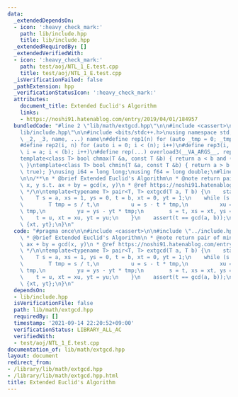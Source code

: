 ```yaml
---
data:
  _extendedDependsOn:
  - icon: ':heavy_check_mark:'
    path: lib/include.hpp
    title: lib/include.hpp
  _extendedRequiredBy: []
  _extendedVerifiedWith:
  - icon: ':heavy_check_mark:'
    path: test/aoj/NTL_1_E.test.cpp
    title: test/aoj/NTL_1_E.test.cpp
  _isVerificationFailed: false
  _pathExtension: hpp
  _verificationStatusIcon: ':heavy_check_mark:'
  attributes:
    document_title: Extended Euclid's Algorithm
    links:
    - https://noshi91.hatenablog.com/entry/2019/04/01/184957
  bundledCode: "#line 2 \"lib/math/extgcd.hpp\"\n\n#include <cassert>\n\n#line 2 \"\
    lib/include.hpp\"\n\n#include <bits/stdc++.h>\nusing namespace std;\n#define overload3(_1,\
    \ _2, _3, name, ...) name\n#define rep1(n) for (auto _tmp = 0; _tmp < (n); _tmp++)\n\
    #define rep2(i, n) for (auto i = 0; i < (n); i++)\n#define rep3(i, a, b) for (auto\
    \ i = a; i < (b); i++)\n#define rep(...) overload3(__VA_ARGS__, rep3, rep2, rep1)(__VA_ARGS__)\n\
    template<class T> bool chmax(T &a, const T &b) { return a < b and (a = b, true);\
    \ }\ntemplate<class T> bool chmin(T &a, const T &b) { return a > b and (a = b,\
    \ true); }\nusing i64 = long long;\nusing f64 = long double;\n#line 6 \"lib/math/extgcd.hpp\"\
    \n\n/**\n * @brief Extended Euclid's Algorithm\n * @note return pair of minimum\
    \ x, y s.t. ax + by = gcd(x, y)\n * @ref https://noshi91.hatenablog.com/entry/2019/04/01/184957\n\
    \ */\n\ntemplate<typename T> pair<T, T> extgcd(T a, T b) {\n    static_assert(is_integral<T>::value);\n\
    \    T s = a, xs = 1, ys = 0, t = b, xt = 0, yt = 1;\n    while (s % t != 0) {\n\
    \        T tmp = s / t,\n          u = s - t * tmp,\n          xu = xs - xt *\
    \ tmp,\n          yu = ys - yt * tmp;\n        s = t, xs = xt, ys = yt;\n    \
    \    t = u, xt = xu, yt = yu;\n    }\n    assert(t == gcd(a, b));\n    return\
    \ {xt, yt};\n}\n"
  code: "#pragma once\n\n#include <cassert>\n\n#include \"../include.hpp\"\n\n/**\n\
    \ * @brief Extended Euclid's Algorithm\n * @note return pair of minimum x, y s.t.\
    \ ax + by = gcd(x, y)\n * @ref https://noshi91.hatenablog.com/entry/2019/04/01/184957\n\
    \ */\n\ntemplate<typename T> pair<T, T> extgcd(T a, T b) {\n    static_assert(is_integral<T>::value);\n\
    \    T s = a, xs = 1, ys = 0, t = b, xt = 0, yt = 1;\n    while (s % t != 0) {\n\
    \        T tmp = s / t,\n          u = s - t * tmp,\n          xu = xs - xt *\
    \ tmp,\n          yu = ys - yt * tmp;\n        s = t, xs = xt, ys = yt;\n    \
    \    t = u, xt = xu, yt = yu;\n    }\n    assert(t == gcd(a, b));\n    return\
    \ {xt, yt};\n}\n"
  dependsOn:
  - lib/include.hpp
  isVerificationFile: false
  path: lib/math/extgcd.hpp
  requiredBy: []
  timestamp: '2021-09-14 22:20:52+09:00'
  verificationStatus: LIBRARY_ALL_AC
  verifiedWith:
  - test/aoj/NTL_1_E.test.cpp
documentation_of: lib/math/extgcd.hpp
layout: document
redirect_from:
- /library/lib/math/extgcd.hpp
- /library/lib/math/extgcd.hpp.html
title: Extended Euclid's Algorithm
---
```

